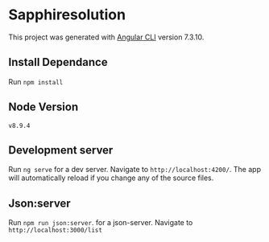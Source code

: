 # Sapphiresolution

This project was generated with [Angular CLI](https://github.com/angular/angular-cli) version 7.3.10.

## Install Dependance
Run `npm install`

## Node Version
`v8.9.4`

## Development server

Run `ng serve` for a dev server. Navigate to `http://localhost:4200/`. The app will automatically reload if you change any of the source files.

## Json:server

Run `npm run json:server`. for a json-server. Navigate to `http://localhost:3000/list`
